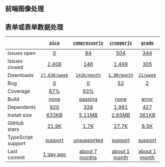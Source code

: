 ## 前端图像处理
## 表单或表单数据处理
|   | [`pica`][b0] | [`compressorjs`][r0] | [`cropperjs`][n0] | [`grade`][k0] | [`merge-images`][a0] |
|---|:---:|:---:|:----:|:----:|:----:|
| Issues open           | [0][IO1] | [84][IO2] | [504][IO3] | [344][IO4] | [123][IO5] |
| Issues closed         | [2,408][IC1] | [146][IC2] | [1,499][IC3] | [305][IC4] | [235][IC5] |
| Downloads             | [`27.63K/week`][DL1] | [`141K/month`][DL2] | [`1.3M/month`][DL3] | [`21/week`][DL4] | [`33.42K/week`][DL5] |
| Bug              | [0][bug1] | [0][bug2] | [52][bug3] | [2][bug4] | [3][bug5] |
| Coverage              | [87%][cover1] | [93%][cover2] |  |  | [98%][cover5] |
| Build                 | [none][bd1] | [passing][bd2] | [none][bd3] | [error][bd4] | [passing][bd5] |
| Dependents            | [920][dep1] | [338][dep2] | [1,981][dep3] | [427][dep4] | [137][dep5] |
| Install size          | [633KB][IS1] | [5.11MB][IS2] | [2.65MB][IS3] | [361KB][IS4] | [2.44MB][IS5] |
| GitHub stars          | [21.9K][stars1] | [1.7K][stars2] | [27.7K][stars3] | [6.5K][stars4] | [2.6K][stars5] |
| TypeScript support    | [support][TS1] | [unsupported][TS2] | [support][TS3] | [support][TS4] | [support][TS5] |
| Last commit           | [1 day ago][commits1] | [about 7 months][commits2] | [about 1 month][commits3] | [about 1 month][commits4] | [about 4 years][commits5] |

[b0]: https://github.com/nodeca/pica
[r0]: https://github.com/fengyuanchen/compressorjs
[n0]: https://github.com/fengyuanchen/cropperjs
[k0]: https://github.com/benhowdle89/grade
[a0]: https://github.com/lukechilds/merge-images

[IO1]: https://github.com/react-hook-form/react-hook-form/issues
[IO2]: https://github.com/react-component/form/issues
[IO3]: https://github.com/formium/formik/issues
[IO4]: https://github.com/final-form/react-final-form/issues
[IO5]: https://github.com/christianalfoni/formsy-react/issues
[IC1]: https://github.com/react-hook-form/react-hook-form/issues
[IC2]: https://github.com/react-component/form/issues
[IC3]: https://github.com/formium/formik/issues
[IC4]: https://github.com/final-form/react-final-form/issues
[IC5]: https://github.com/christianalfoni/formsy-react/issues

[DL1]: https://www.npmjs.com/package/pica
[DL2]: https://www.npmjs.com/package/compressorjs
[DL3]: https://www.npmjs.com/package/cropperjs
[DL4]: https://www.npmjs.com/package/grade
[DL5]: https://www.npmjs.com/package/formsy-react

[bd1]: https://www.travis-ci.com/search/react-hook-form%20%252F%20react-hook-form
[bd2]: https://travis-ci.org/github/react-component/form
[bd3]: https://travis-ci.org/github/formium/formik
[bd4]: https://travis-ci.org/github/final-form/react-final-form
[bd5]: https://travis-ci.org/github/christianalfoni/formsy-react

[bug1]: https://github.com/react-hook-form/react-hook-form/issues?q=is%3Aopen+is%3Aissue+label%3Abug
[bug2]: https://github.com/react-component/form/issues?q=is%3Aopen+is%3Aissue+label%3Abug
[bug3]: https://github.com/formium/formik/issues?page=3&q=is%3Aopen+is%3Aissue+label%3A%22Type%3A+Bug%22
[bug4]: https://github.com/final-form/react-final-form/issues?q=is%3Aopen+is%3Aissue+label%3Abug
[bug5]: https://github.com/christianalfoni/formsy-react/issues?q=is%3Aopen+is%3Aissue+label%3Abug

[cover1]: https://coveralls.io/github/react-hook-form/react-hook-form
[cover2]: https://coveralls.io/github/react-component/form
[cover5]: https://coveralls.io/github/formsy/formsy-react?branch=master

[dep1]: https://www.npmjs.com/package/react-hook-form
[dep2]: https://www.npmjs.com/package/rc-form
[dep3]: https://www.npmjs.com/package/formik
[dep4]: https://www.npmjs.com/package/react-final-form
[dep5]: https://www.npmjs.com/package/formsy-react

[IS1]: https://packagephobia.com/result?p=react-hook-form
[IS2]: https://packagephobia.com/result?p=rc-form
[IS3]: https://packagephobia.com/result?p=formik
[IS4]: https://packagephobia.com/result?p=react-final-form
[IS5]: https://packagephobia.com/result?p=formsy-react

[stars1]: https://github.com/react-hook-form/react-hook-form/stargazers
[stars2]: https://github.com/react-component/form/stargazers
[stars3]: https://github.com/formium/formik/stargazers
[stars4]: https://github.com/final-form/react-final-form/stargazers
[stars5]: https://github.com/christianalfoni/formsy-react/stargazers

[TS1]: https://github.com/react-hook-form/react-hook-form/search?l=typescript
[TS2]: https://github.com/react-component/form/search?l=javascript
[TS3]: https://github.com/formium/formik/search?l=typescript
[TS4]: https://github.com/final-form/react-final-form/search?l=typescript
[TS5]: https://www.npmjs.com/package/formsy-react

[commits1]: https://github.com/react-hook-form/react-hook-form/commits
[commits2]: https://github.com/react-component/form/commits
[commits3]: https://github.com/formium/formik/commits
[commits4]: https://github.com/final-form/react-final-form/commits
[commits5]: https://github.com/christianalfoni/formsy-react/commits
